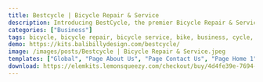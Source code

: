 ```yaml
---
title: Bestcycle | Bicycle Repair & Service
description: Introducing BestCycle, the premier Bicycle Repair & Service Elementor Template Kit. Elevate your bike repair business with sleek templates designed for efficiency and style. From maintenance to customization, BestCycle's templates effortlessly capture your services. With Elementor integration, crafting a dynamic online presence has never been easier. Revamp your bike shop's digital identity and attract cycling enthusiasts with a seamless blend of design and functionality.
categories: ["Business"]
tags: bicycle, bicycle repair, bicycle service, bike, business, cycle, elementor, fix, garage, maintenance, mechanic, repair, service
demo: https://kits.balibillydesign.com/bestcycle/
image: /images/posts/Bestcycle | Bicycle Repair & Service.jpeg
templates: ["Global", "Page About Us", "Page Contact Us", "Page Home 1", "Page Home 2", "Page News", "Page Service Category", "Page Single Service", "Page Team", "Page Testimonials", "Page Workshop", "Section Cta 1", "Section Cta 2", "Section Footer", "Section Header", "Section Hero 1", "Section Hero 2", "Section News List", "Section Service Funfact", "Section Single Member", "Section Skill Statistic", "Section Team Statistic", "Section Title"]
download: https://elemkits.lemonsqueezy.com/checkout/buy/4d4fe39e-7694-4bc7-88ad-ccee1b4e2b1b
---
```

